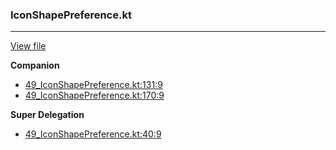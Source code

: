 ### IconShapePreference.kt
---
[View file](../files/49_IconShapePreference.kt)

**Companion**

 - [49_IconShapePreference.kt:131:9](../files/49_IconShapePreference.kt#L131)
 - [49_IconShapePreference.kt:170:9](../files/49_IconShapePreference.kt#L170)

**Super Delegation**

 - [49_IconShapePreference.kt:40:9](../files/49_IconShapePreference.kt#L40)
